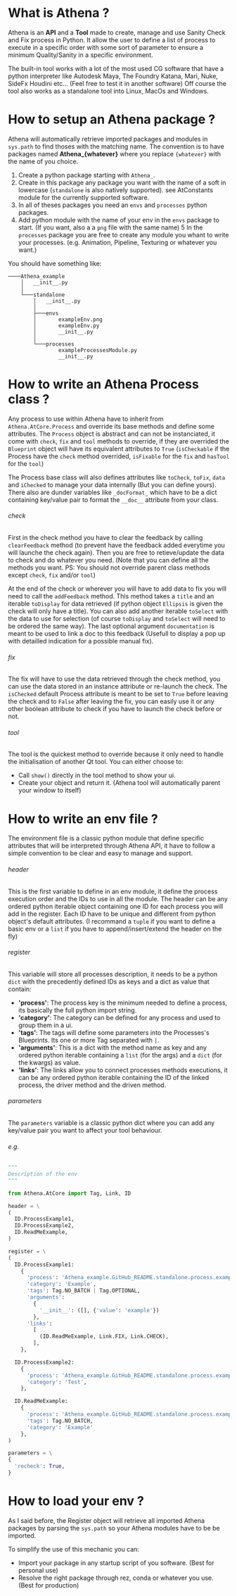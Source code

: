 # What is Athena ?

Athena is an **API** and a **Tool** made to create, manage and use Sanity Check and Fix process in Python.
It allow the user to define a list of process to execute in a specific order with some sort of parameter to ensure a minimum Quality/Sanity in a specific environment.

The built-in tool works with a lot of the most used CG software that have a python interpreter like Autodesk Maya, The Foundry Katana, Mari, Nuke, SideFx Houdini etc... (Feel free to test it in another software)
Off course the tool also works as a standalone tool into Linux, MacOs and Windows.


# How to setup an Athena package ?

Athena will automatically retrieve imported packages and modules in `sys.path` to find thoses with the matching name.
The convention is to have packages named **Athena_{whatever}** where you replace `{whatever}` with the name of you choice.

1. Create a python package starting with `Athena_`.
2. Create in this package any package you want with the name of a soft in lowercase (`standalone` is also natively supported). see AtConstants module for the currently supported software.
3. In all of theses packages you need an `envs` and `processes` python packages.
4. Add python module with the name of your env in the `envs` package to start. (If you want, also a a `png` file with the same name)
5 In the `processes` package you are free to create any module you whant to write your processes. (e.g. Animation, Pipeline, Texturing or whatever you want.)

You should have something like:
```
────Athena_example
    │   __init__.py
    │
    └───standalone
        │   __init__.py
        │
        ├───envs
        │       exampleEnv.png
        │       exampleEnv.py
        │       __init__.py
        │
        └───processes
                exampleProcessesModule.py
                __init__.py
```


# How to write an Athena Process class ?

Any process to use within Athena have to inherit from `Athena.AtCore.Process` and override its base methods and define some attributes.
The `Process` object is abstract and can not be instanciated, it come with `check`, `fix` and `tool` methods to override, if they are overrided the `Blueprint` object will have its equivalent attributes to `True` (`isCheckable` if the Process have the `check` method overrided, `isFixable` for the `fix` and `hasTool` for the `tool`)

The Process base class will also defines attributes like `toCheck`, `toFix`, `data` and `iChecked` to manage your data internally (But you can define yours).
There also are dunder variables like `_docFormat_` which have to be a dict containing key/value pair to format the `__doc__` attribute from your class.

###### check
First in the check method you have to clear the feedback by calling `clearFeedback` method (to prevent have the feedback added everytime you will launche the check again).
Then you are free to retieve/update the data to check and do whatever you need. (Note that you can define all the methods you want. PS: You should not override parent class methods except `check`, `fix` and/or `tool`)

At the end of the check or wherever you will have to add data to fix you will need to call the `addFeedback` method.
This method takes a `title` and an iterable `toDisplay` for data retrieved (if python object `Ellipsis` is given the check will only have a title). You can also add another iterable `toSelect` with the data to use for selection (of course `toDisplay` and `toSelect` will need to be ordered the same way). The last optional argument `documentation` is meant to be used to link a doc to this feedback (Usefull to display a pop up with detailled indication for a possible manual fix).

###### fix
The fix will have to use the data retrieved through the check method, you can use the data stored in an instance attribute or re-launch the check.
The `isChecked` default Process attribute is meant to be set to `True` before leaving the check and to `False` after leaving the fix, you can easily use it or any other boolean attribute to check if you have to launch the check before or not.

###### tool
The tool is the quickest method to override because it only need to handle the initialisation of another Qt tool.
You can either choose to:
- Call `show()` directly in the tool method to show your ui.
- Create your object and return it. (Athena tool will automatically parent your window to itself)


# How to write an env file ?

The environment file is a classic python module that define specific attributes that will be interpreted through Athena API, it have to follow a simple convention to be clear and easy to manage and support.

###### header
This is the first variable to define in an env module, it define the process execution order and the IDs to use in all the module.
The header can be any ordered python iterable object containing one ID for each process you will add in the register. Each ID have to be unique and different from python object's default attributes. (I recommand a `tuple` if you want to define a basic env or a `list` if you have to append/insert/extend the header on the fly)

###### register
This variable will store all processes description, it needs to be a python `dict` with the precedently defined IDs as keys and a dict as value that contain:
- **'process'**: The process key is the minimum needed to define a process, its basically the full python import string.
- **'category'**: The category can be defined for any process and used to group them in a ui.
- **'tags'**: The tags will define some parameters into the Processes's Blueprints. Its one or more Tag separated with `|`.
- **'arguments'**: This is a dict with the method name as key and any ordered python iterable containing a `list` (for the args) and a `dict` (for the kwargs) as value.
- **'links'**: The links allow you to connect processes methods executions, it can be any ordered python iterable containing the ID of the linked process, the driver method and the driven method.

###### parameters
The `parameters` variable is a classic python dict where you can add any key/value pair you want to affect your tool behaviour.

###### e.g.
```python
"""
Description of the env
"""

from Athena.AtCore import Tag, Link, ID

header = \
(
  ID.ProcessExample1,
  ID.ProcessExample2,
  ID.ReadMeExample,
)

register = \
(
  ID.ProcessExample1:
    {
      'process': 'Athena_example.GitHub_README.standalone.process.exampleProcessesModule.ProcessExample1', 
      'category': 'Example',
      'tags': Tag.NO_BATCH | Tag.OPTIONAL,
      'arguments': 
        {
          '__init__': ([], {'value': 'example'})
        },
      'links': 
        [
          (ID.ReadMeExample, Link.FIX, Link.CHECK), 
        ],
    },

  ID.ProcessExample2:
    {
      'process': 'Athena_example.GitHub_README.standalone.process.exampleProcessesModule.ProcessExample2',
      'category': 'Test',
    }, 

  ID.ReadMeExample:
    {
      'process': 'Athena_example.GitHub_README.standalone.process.exampleProcessesModule.ReadMeExample',
      'tags': Tag.NO_BATCH,
      'category': 'Example'
    },
)

parameters = \
{
  'recheck': True,
}
```

# How to load your env ?

As I said before, the Register object will retrieve all imported Athena packages by parsing the `sys.path` so your Athena modules have to be be imported.

To simplify the use of this mechanic you can:
- Import your package in any startup script of you software. (Best for personal use)
- Resolve the right package through rez, conda or whatever you use. (Best for production)
